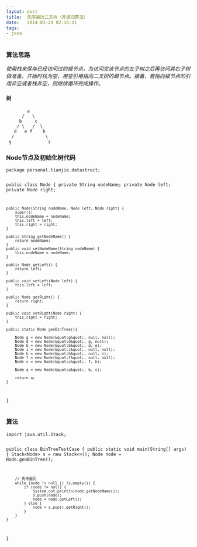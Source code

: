 ```yaml
---
layout: post
title:  先序遍历二叉树（非递归算法）
date:   2014-03-24 02:16:21
tags:
- java 
---
```


<h3 id="">算法思路</h3>
<p><em>使用栈来保存已经访问过的根节点，为访问完该节点的左子树之后再访问其右子树做准备。开始时栈为空，用空引用指向二叉树的跟节点。接着，若指向根节点的引用非空或者栈非空，则继续循环完成操作。</em></p>
<h4 id="_1">树</h4>
<pre><code>        a
      /   \
     b     c
    / \   /  \
   d   e f    h
  /            \
 g              i
</code></pre>

<h3 id="node">Node节点及初始化树代码</h3>
<pre><code>package personal.tianjie.datastruct;

public class Node {
    private String nodeName;
    private Node left;
    private Node right;

    public Node(String nodeName, Node left, Node right) {
        super();
        this.nodeName = nodeName;
        this.left = left;
        this.right = right;
    }

    public String getNodeName() {
        return nodeName;
    }
    public void setNodeName(String nodeName) {
        this.nodeName = nodeName;
    }

    public Node getLeft() {
        return left;
    }

    public void setLeft(Node left) {
        this.left = left;
    }

    public Node getRight() {
        return right;
    }

    public void setRight(Node right) {
        this.right = right;
    }

    public static Node genBinTree(){

        Node g = new Node(&quot;g&quot;, null, null);
        Node d = new Node(&quot;d&quot;, g, null);
        Node b = new Node(&quot;b&quot;, d, e);
        Node i = new Node(&quot;i&quot;, null, null);
        Node h = new Node(&quot;h&quot;, null, i);
        Node f = new Node(&quot;f&quot;, null, null);
        Node c = new Node(&quot;c&quot;, f, h);

        Node a = new Node(&quot;a&quot;, b, c);

        return a;
    }

}
</code></pre>

<h3 id="_2">算法</h3>
<pre><code class="java">import java.util.Stack;

public class BinTreeTestCase {
    public static void main(String[] args) {
        Stack&lt;Node&gt; s = new Stack&lt;&gt;();
        Node node = Node.genBinTree();

        // 先序遍历
        while (node != null || !s.empty()) {
            if (node != null) {
                System.out.println(node.getNodeName());
                s.push(node);
                node = node.getLeft();
            } else {
                node = s.pop().getRight();
            }
        }
    }

}
</code></pre>